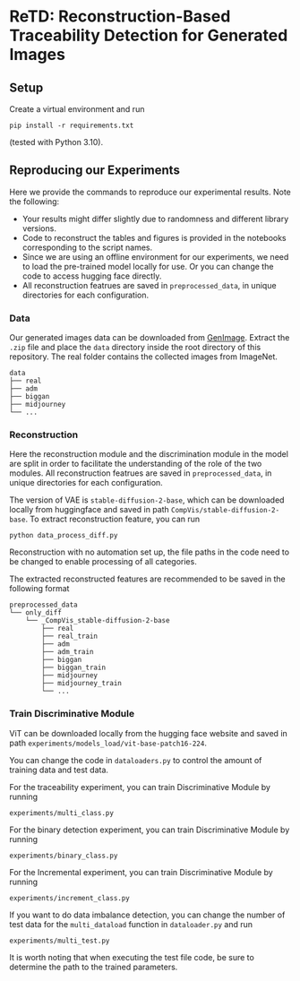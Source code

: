 # ReTD: Reconstruction-Based Traceability Detection for Generated Images


## Setup
Create a virtual environment and run
```
pip install -r requirements.txt
```
(tested with Python 3.10).


## Reproducing our Experiments
Here we provide the commands to reproduce our experimental results.
Note the following:
- Your results might differ slightly due to randomness and different library versions.
- Code to reconstruct the tables and figures is provided in the notebooks corresponding to the script names.
- Since we are using an offline environment for our experiments, we need to load the pre-trained model locally for use. Or you can change the code to access hugging face directly.
- All reconstruction featrues are saved in `preprocessed_data`, in unique directories for each configuration.

### Data

Our generated images data can be downloaded from [GenImage](https://github.com/GenImage-Dataset/GenImage). Extract the `.zip` file and place the `data` directory inside the root directory of this repository. The real folder contains the collected images from ImageNet.
```
data
├── real
├── adm
├── biggan
├── midjourney
└── ...
```

### Reconstruction
Here the reconstruction module and the discrimination module in the model are split in order to facilitate the understanding of the role of the two modules. All reconstruction featrues are saved in `preprocessed_data`, in unique directories for each configuration.

The version of VAE is `stable-diffusion-2-base`, which can be downloaded locally from huggingface and saved in path `CompVis/stable-diffusion-2-base`.
To extract reconstruction feature, you can run
```
python data_process_diff.py
```
Reconstruction with no automation set up, the file paths in the code need to be changed to enable processing of all categories.

The extracted reconstructed features are recommended to be saved in the following format
```
preprocessed_data
└── only_diff
    └── _CompVis_stable-diffusion-2-base
        ├── real
        ├── real_train
        ├── adm
        ├── adm_train
        ├── biggan
        ├── biggan_train
        ├── midjourney
        ├── midjourney_train
        └── ...

```

### Train Discriminative Module

ViT can be downloaded locally from the hugging face website and saved in path `experiments/models_load/vit-base-patch16-224`.

You can change the code in `dataloaders.py` to control the amount of training data and test data.

For the traceability experiment, you can train Discriminative Module by running 
```
experiments/multi_class.py
```
For the binary detection experiment, you can train Discriminative Module by running 
```
experiments/binary_class.py
```
For the Incremental experiment, you can train Discriminative Module by running 
```
experiments/increment_class.py
```
If you want to do data imbalance detection, you can change the number of test data for the `multi_dataload` function in `dataloader.py` and run
```
experiments/multi_test.py
```
It is worth noting that when executing the test file code, be sure to determine the path to the trained parameters.
